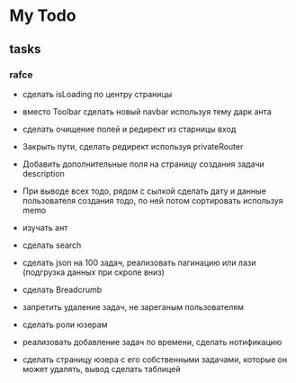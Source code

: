 # My Todo #  

## tasks 

### rafce

- сделать isLoading по центру страницы

- вместо Toolbar сделать  новый navbar используя тему дарк анта

- сделать очищение полей и редирект из старницы вход

- Закрыть пути, сделать редирект используя privateRouter

- Добавить дополнительные поля на страницу создания задачи description

- При выводе всех тодо, рядом с сылкой сделать дату и данные пользователя создания тодо, по ней потом сортировать используя memo

- изучать ант

- сделать search

- сделать json на 100 задач, реализовать пагинацию или лази (подгрузка данных при скроле вниз)

- сделать Breadcrumb

- запретить удаление задач, не зареганым пользователям

- сделать роли юзерам

- реализовать добавление задач по времени, сделать нотификацию

- сделать страницу юзера с его собственными задачами, которые он может удалять, вывод сделать таблицей

